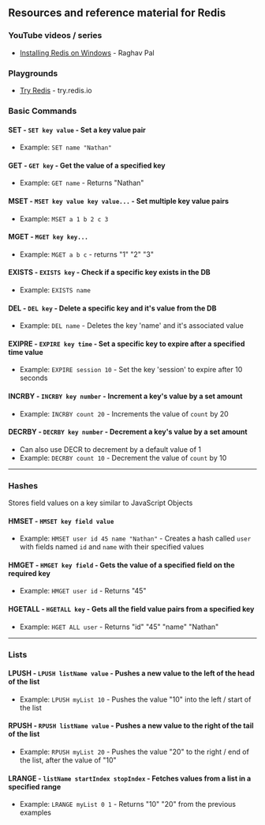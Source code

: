 ## Resources and reference material for Redis

### YouTube videos / series

- [Installing Redis on Windows](https://www.youtube.com/watch?v=ncFhlv-gBXQ) - Raghav Pal

### Playgrounds

- [Try Redis](https://try.redis.io/) - try.redis.io

### Basic Commands

#### SET - `SET key value` - Set a key value pair

 - Example: `SET name "Nathan"`

#### GET - `GET key` - Get the value of a specified key

 - Example: `GET name` - Returns "Nathan"

#### MSET - `MSET key value key value...` - Set multiple key value pairs

 - Example: `MSET a 1 b 2 c 3` 
 
#### MGET - `MGET key key...`

 - Example: `MGET a b c` - returns "1" "2" "3"

#### EXISTS - `EXISTS key` - Check if a specific key exists in the DB

 - Example: `EXISTS name`


#### DEL - `DEL key` - Delete a specific key and it's value from the DB

 - Example: `DEL name` - Deletes the key 'name' and it's associated value


#### EXIPRE - `EXPIRE key time` - Set a specific key to expire after a specified time value

 - Example: `EXPIRE session 10` - Set the key 'session' to expire after 10 seconds

#### INCRBY - `INCRBY key number` - Increment a key's value by a set amount

 - Example: `INCRBY count 20` - Increments the value of `count` by 20
 
#### DECRBY - `DECRBY key number` - Decrement a key's value by a set amount

 - Can also use DECR to decrement by a default value of 1 
 - Example: `DECRBY count 10` - Decrement the value of `count` by 10
 
___

### Hashes
Stores field values on a key similar to JavaScript Objects

#### HMSET - `HMSET key field value`

 - Example: `HMSET user id 45 name "Nathan"` - Creates a hash called `user` with fields named `id` and `name` with their specified values
 
#### HMGET - `HMGET key field` - Gets the value of a specified field on the required key

 - Example: `HMGET user id` - Returns "45"
 
#### HGETALL - `HGETALL key` - Gets all the field value pairs from a specified key

 - Example: `HGET ALL user` - Returns "id" "45" "name" "Nathan"
 
___

### Lists

#### LPUSH - `LPUSH listName value` - Pushes a new value to the left of the head of the list

 - Example: `LPUSH myList 10` - Pushes the value "10" into the left / start of the list
 
#### RPUSH - `RPUSH listName value` - Pushes a new value to the right of the tail of the list

 - Example: `RPUSH myList 20` - Pushes the value "20" to the right / end of the list, after the value of "10"
 
#### LRANGE - `listName startIndex stopIndex` - Fetches values from a list in a specified range

 - Example: `LRANGE myList 0 1` - Returns "10" "20" from the previous examples
